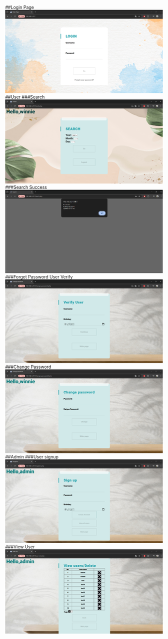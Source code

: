 
##Login Page
![Login](sceenshot/index_login.png)
##User
###Search
![User Search](sceenshot/user_search.png)
###Search Success
![User Search Success](sceenshot/user_search_success.png)
###Forget Password User Verify
![User Account Verify](sceenshot/user_forget_verify.png)
###Change Password
![User Change Password](sceenshot/user_change_password.png)
##Admin
###User signup
![Admin User Signup](sceenshot/admin_signup.png)
###View User
![Admin View User](sceenshot/admin_view_user.png)

